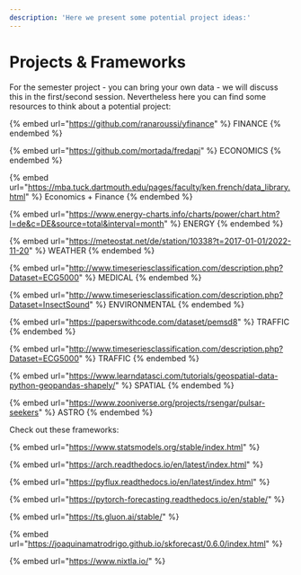 ```yaml
---
description: 'Here we present some potential project ideas:'
---
```


# Projects & Frameworks

For the semester project - you can bring your own data - we will discuss this in the first/second session. Nevertheless here you can find some resources to think about a potential project:

{% embed url="https://github.com/ranaroussi/yfinance" %}
FINANCE
{% endembed %}

{% embed url="https://github.com/mortada/fredapi" %}
ECONOMICS
{% endembed %}

{% embed url="https://mba.tuck.dartmouth.edu/pages/faculty/ken.french/data_library.html" %}
Economics + Finance
{% endembed %}

{% embed url="https://www.energy-charts.info/charts/power/chart.htm?l=de&c=DE&source=total&interval=month" %}
ENERGY
{% endembed %}

{% embed url="https://meteostat.net/de/station/10338?t=2017-01-01/2022-11-20" %}
WEATHER
{% endembed %}

{% embed url="http://www.timeseriesclassification.com/description.php?Dataset=ECG5000" %}
MEDICAL
{% endembed %}

{% embed url="http://www.timeseriesclassification.com/description.php?Dataset=InsectSound" %}
ENVIRONMENTAL
{% endembed %}

{% embed url="https://paperswithcode.com/dataset/pemsd8" %}
TRAFFIC
{% endembed %}

{% embed url="http://www.timeseriesclassification.com/description.php?Dataset=ECG5000" %}
TRAFFIC
{% endembed %}

{% embed url="https://www.learndatasci.com/tutorials/geospatial-data-python-geopandas-shapely/" %}
SPATIAL
{% endembed %}

{% embed url="https://www.zooniverse.org/projects/rsengar/pulsar-seekers" %}
ASTRO
{% endembed %}

Check out these frameworks:

{% embed url="https://www.statsmodels.org/stable/index.html" %}

{% embed url="https://arch.readthedocs.io/en/latest/index.html" %}

{% embed url="https://pyflux.readthedocs.io/en/latest/index.html" %}

{% embed url="https://pytorch-forecasting.readthedocs.io/en/stable/" %}

{% embed url="https://ts.gluon.ai/stable/" %}

{% embed url="https://joaquinamatrodrigo.github.io/skforecast/0.6.0/index.html" %}

{% embed url="https://www.nixtla.io/" %}
